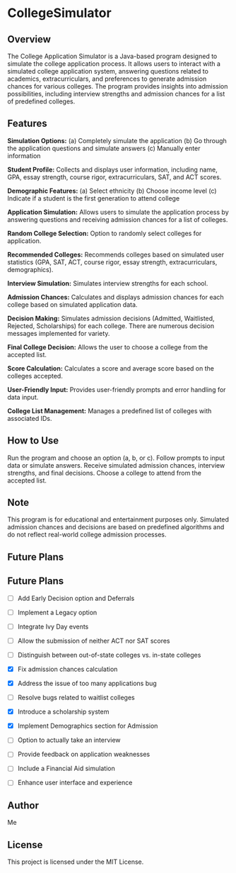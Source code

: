# CollegeSimulator

## Overview
The College Application Simulator is a Java-based program designed to simulate the college application process. It allows users to interact with a simulated college application system, answering questions related to academics, extracurriculars, and preferences to generate admission chances for various colleges. The program provides insights into admission possibilities, including interview strengths and admission chances for a list of predefined colleges.

## Features
**Simulation Options:**
(a) Completely simulate the application
(b) Go through the application questions and simulate answers
(c) Manually enter information

**Student Profile:**
Collects and displays user information, including name, GPA, essay strength, course rigor, extracurriculars, SAT, and ACT scores.

**Demographic Features:**
(a) Select ethnicity
(b) Choose income level
(c) Indicate if a student is the first generation to attend college

**Application Simulation:**
Allows users to simulate the application process by answering questions and receiving admission chances for a list of colleges.

**Random College Selection:**
Option to randomly select colleges for application.

**Recommended Colleges:**
Recommends colleges based on simulated user statistics (GPA, SAT, ACT, course rigor, essay strength, extracurriculars, demographics).

**Interview Simulation:**
Simulates interview strengths for each school.

**Admission Chances:**
Calculates and displays admission chances for each college based on simulated application data.

**Decision Making:**
Simulates admission decisions (Admitted, Waitlisted, Rejected, Scholarships) for each college. There are numerous decision messages implemented for variety.

**Final College Decision:**
Allows the user to choose a college from the accepted list.

**Score Calculation:**
Calculates a score and average score based on the colleges accepted.

**User-Friendly Input:**
Provides user-friendly prompts and error handling for data input.

**College List Management:**
Manages a predefined list of colleges with associated IDs.

## How to Use
Run the program and choose an option (a, b, or c).
Follow prompts to input data or simulate answers.
Receive simulated admission chances, interview strengths, and final decisions.
Choose a college to attend from the accepted list.

## Note
This program is for educational and entertainment purposes only. Simulated admission chances and decisions are based on predefined algorithms and do not reflect real-world college admission processes.

## Future Plans
## Future Plans
- [ ] Add Early Decision option and Deferrals
- [ ] Implement a Legacy option
- [ ] Integrate Ivy Day events
- [ ] Allow the submission of neither ACT nor SAT scores
- [ ] Distinguish between out-of-state colleges vs. in-state colleges
- [x] Fix admission chances calculation
- [x] Address the issue of too many applications bug
- [ ] Resolve bugs related to waitlist colleges
- [x] Introduce a scholarship system
- [X] Implement Demographics section for Admission
- [ ] Option to actually take an interview
- [ ] Provide feedback on application weaknesses
- [ ] Include a Financial Aid simulation
- [ ] Enhance user interface and experience


## Author
Me

## License
This project is licensed under the MIT License.

